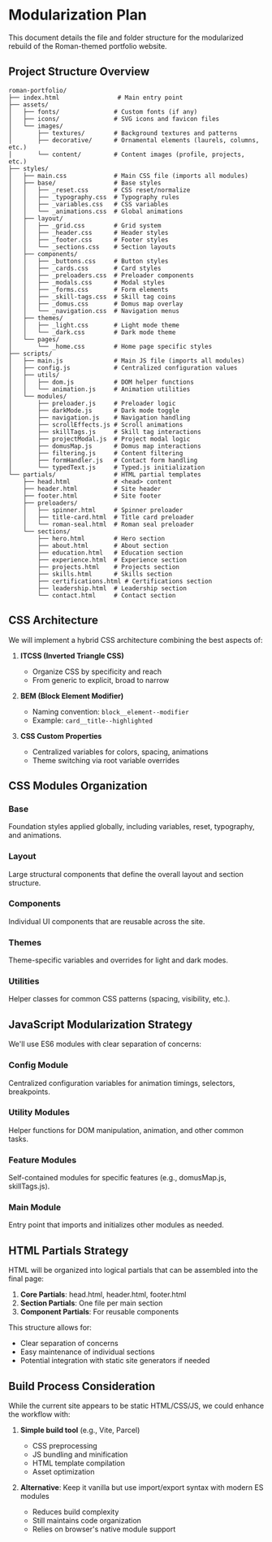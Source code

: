 # Modularization Plan

This document details the file and folder structure for the modularized rebuild of the Roman-themed portfolio website.

## Project Structure Overview

```
roman-portfolio/
├── index.html                # Main entry point
├── assets/
│   ├── fonts/               # Custom fonts (if any)
│   ├── icons/               # SVG icons and favicon files
│   └── images/
│       ├── textures/        # Background textures and patterns
│       ├── decorative/      # Ornamental elements (laurels, columns, etc.)
│       └── content/         # Content images (profile, projects, etc.)
├── styles/
│   ├── main.css             # Main CSS file (imports all modules)
│   ├── base/                # Base styles
│   │   ├── _reset.css       # CSS reset/normalize
│   │   ├── _typography.css  # Typography rules
│   │   ├── _variables.css   # CSS variables
│   │   └── _animations.css  # Global animations
│   ├── layout/
│   │   ├── _grid.css        # Grid system
│   │   ├── _header.css      # Header styles
│   │   ├── _footer.css      # Footer styles
│   │   └── _sections.css    # Section layouts
│   ├── components/
│   │   ├── _buttons.css     # Button styles
│   │   ├── _cards.css       # Card styles
│   │   ├── _preloaders.css  # Preloader components
│   │   ├── _modals.css      # Modal styles
│   │   ├── _forms.css       # Form elements
│   │   ├── _skill-tags.css  # Skill tag coins
│   │   ├── _domus.css       # Domus map overlay
│   │   └── _navigation.css  # Navigation menus
│   ├── themes/
│   │   ├── _light.css       # Light mode theme
│   │   └── _dark.css        # Dark mode theme
│   └── pages/
│       └── _home.css        # Home page specific styles
├── scripts/
│   ├── main.js              # Main JS file (imports all modules)
│   ├── config.js            # Centralized configuration values
│   ├── utils/
│   │   ├── dom.js           # DOM helper functions
│   │   └── animation.js     # Animation utilities
│   └── modules/
│       ├── preloader.js     # Preloader logic
│       ├── darkMode.js      # Dark mode toggle
│       ├── navigation.js    # Navigation handling
│       ├── scrollEffects.js # Scroll animations
│       ├── skillTags.js     # Skill tag interactions
│       ├── projectModal.js  # Project modal logic
│       ├── domusMap.js      # Domus map interactions
│       ├── filtering.js     # Content filtering
│       ├── formHandler.js   # Contact form handling
│       └── typedText.js     # Typed.js initialization
└── partials/                # HTML partial templates
    ├── head.html            # <head> content
    ├── header.html          # Site header
    ├── footer.html          # Site footer
    ├── preloaders/
    │   ├── spinner.html     # Spinner preloader
    │   ├── title-card.html  # Title card preloader
    │   └── roman-seal.html  # Roman seal preloader
    └── sections/
        ├── hero.html        # Hero section
        ├── about.html       # About section
        ├── education.html   # Education section
        ├── experience.html  # Experience section
        ├── projects.html    # Projects section
        ├── skills.html      # Skills section
        ├── certifications.html # Certifications section
        ├── leadership.html  # Leadership section
        └── contact.html     # Contact section
```

## CSS Architecture

We will implement a hybrid CSS architecture combining the best aspects of:

1. **ITCSS (Inverted Triangle CSS)**
   - Organize CSS by specificity and reach
   - From generic to explicit, broad to narrow

2. **BEM (Block Element Modifier)**
   - Naming convention: `block__element--modifier`
   - Example: `card__title--highlighted`

3. **CSS Custom Properties**
   - Centralized variables for colors, spacing, animations
   - Theme switching via root variable overrides

## CSS Modules Organization

### Base
Foundation styles applied globally, including variables, reset, typography, and animations.

### Layout
Large structural components that define the overall layout and section structure.

### Components
Individual UI components that are reusable across the site.

### Themes
Theme-specific variables and overrides for light and dark modes.

### Utilities
Helper classes for common CSS patterns (spacing, visibility, etc.).

## JavaScript Modularization Strategy

We'll use ES6 modules with clear separation of concerns:

### Config Module
Centralized configuration variables for animation timings, selectors, breakpoints.

### Utility Modules
Helper functions for DOM manipulation, animation, and other common tasks.

### Feature Modules
Self-contained modules for specific features (e.g., domusMap.js, skillTags.js).

### Main Module
Entry point that imports and initializes other modules as needed.

## HTML Partials Strategy

HTML will be organized into logical partials that can be assembled into the final page:

1. **Core Partials**: head.html, header.html, footer.html
2. **Section Partials**: One file per main section
3. **Component Partials**: For reusable components

This structure allows for:
- Clear separation of concerns
- Easy maintenance of individual sections
- Potential integration with static site generators if needed

## Build Process Consideration

While the current site appears to be static HTML/CSS/JS, we could enhance the workflow with:

1. **Simple build tool** (e.g., Vite, Parcel)
   - CSS preprocessing
   - JS bundling and minification
   - HTML template compilation
   - Asset optimization

2. **Alternative**: Keep it vanilla but use import/export syntax with modern ES modules
   - Reduces build complexity
   - Still maintains code organization
   - Relies on browser's native module support